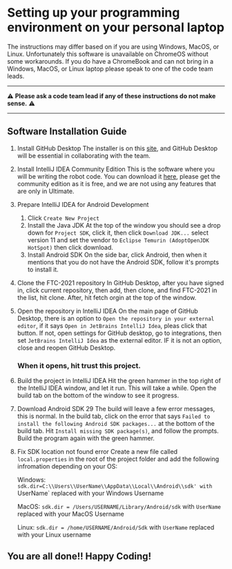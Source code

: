 # Setting up your programming environment on your personal laptop

The instructions may differ based on if you are using Windows, MacOS, or Linux. 
Unfortunately this software is unavailable on ChromeOS without some workarounds.
    If you do have a ChromeBook and can not bring in a Windows, MacOS, or Linux laptop please speak to one of the code team leads.
***
⚠️ **Please ask a code team lead if any of these instructions do not make sense.** ⚠️
***

## Software Installation Guide

1. Install GitHub Desktop
    The installer is on this [site](
https://desktop.github.com), and GitHub Desktop will be essential in collaborating with the team. 


2. Install IntelliJ IDEA Community Edition 
    This is the software where you will be writing the robot code. You can download it [here](
https://www.jetbrains.com/idea/download/), please get the community edition as it is free, and we are not using any features that are only in Ultimate. 


3. Prepare IntelliJ IDEA for Android Development
    1. Click `Create New Project`
    2. Install the Java JDK
        At the top of the window you should see a drop down for `Project SDK`, click it, then click `Download JDK...` select version 11 and set the vendor to `Eclipse Temurin (AdoptOpenJDK HotSpot)` then click download. 
    3. Install Android SDK
        On the side bar, click Android, then when it mentions that you do not have the Android SDK, follow it's prompts to install it. 


4. Clone the FTC-2021 repository
    In GitHub Desktop, after you have signed in, click current repository, then add, then clone, and find FTC-2021 in the list, hit clone. After, hit fetch orgin at the top of the window. 


5. Open the repository in IntelliJ IDEA
    On the main page of GitHub Desktop, there is an option to `Open the repository in your external editor`, if it says `Open in JetBrains IntelliJ Idea`, pleas click that button.
    If not, open settings for GitHub desktop, go to integrations, then set `JetBrains IntelliJ Idea` as the external editor. IF it is not an option, close and reopen GitHub Desktop. 
    ### When it opens, hit trust this project.


6. Build the project in IntelliJ IDEA
    Hit the green hammer in the top right of the IntelliJ IDEA window, and let it run. This will take a while. Open the build tab on the bottom of the window to see it progress.


7. Download Android SDK 29
    The build will leave a few error messages, this is normal. In the build tab, click on the error that says `Failed to install the following Android SDK packages...` at the bottom of the build tab. Hit `Install missing SDK package(s)`, and follow the prompts. Build the program again with the green hammer. 


8. Fix SDK location not found error
    Create a new file called `local.properties` in the root of the project folder and add the following infromation depending on your OS:

    Windows: `sdk.dir=C:\\Users\\UserName\\AppData\\Local\\Android\\sdk' with `UserName` replaced with your Windows Username

    MacOS: `sdk.dir = /Users/USERNAME/Library/Android/sdk` with `UserName` replaced with your MacOS Username
    
    Linux: `sdk.dir = /home/USERNAME/Android/Sdk` with `UserName` replaced with your Linux username

## You are all done!! Happy Coding!

        
